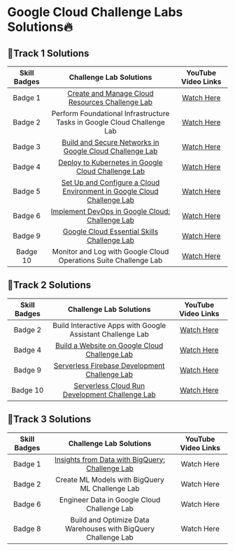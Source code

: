 # Google Cloud Challenge Labs Solutions🔥

## 📌Track 1 Solutions

|  Skill Badges  | Challenge Lab Solutions  |  YouTube Video Links  |
|:--------------:|:------------------------:|:---------------------:|
|  Badge 1  |  [Create and Manage Cloud Resources Challenge Lab](https://github.com/kishanrajput23/Google-Cloud-Challenge-Labs/blob/main/Create%20and%20Manage%20Cloud%20Resources%20Challenge%20Lab.txt)  |  [Watch Here](https://www.youtube.com/watch?v=-HqWZetKL-4)  |
|  Badge 2  |  Perform Foundational Infrastructure Tasks in Google Cloud Challenge Lab  |  [Watch Here](https://cutt.ly/PHA95O3)  |
|  Badge 3  |  [Build and Secure Networks in Google Cloud Challenge Lab](https://github.com/kishanrajput23/Google-Cloud-Challenge-Labs/blob/main/Build%20and%20Secure%20Networks%20in%20Google%20Cloud%20Challenge%20Lab.txt)  |  [Watch Here](https://www.youtube.com/watch?v=LacQs_lHZPY)  |
|  Badge 4  |  [Deploy to Kubernetes in Google Cloud Challenge Lab](https://github.com/kishanrajput23/Google-Cloud-Challenge-Labs/blob/main/Deploy%20to%20Kubernetes%20in%20Google%20Cloud%20Challenge%20Lab.txt)  |  [Watch Here](https://www.youtube.com/watch?v=7w8uKwVNBo8)  |
|  Badge 5  |  [Set Up and Configure a Cloud Environment in Google Cloud Challenge Lab](https://github.com/kishanrajput23/Google-Cloud-Challenge-Labs/blob/main/Set%20Up%20and%20Configure%20a%20Cloud%20Environment%20in%20Google%20Cloud%20Challenge%20Lab.txt)  |  [Watch Here](https://www.youtube.com/watch?v=UN4vI0zFRa0)  |
|  Badge 6  |  [Implement DevOps in Google Cloud: Challenge Lab](https://github.com/kishanrajput23/Google-Cloud-Challenge-Labs/blob/main/Implement%20DevOps%20in%20Google%20Cloud:%20Challenge%20Lab.txt)  |  [Watch Here](https://cutt.ly/QHA9gHB)  |
|  Badge 9  |  [Google Cloud Essential Skills Challenge Lab](https://github.com/kishanrajput23/Google-Cloud-Challenge-Labs/blob/main/Google%20Cloud%20Essential%20Skills%20Challenge%20Lab.txt)  |  [Watch Here](https://cutt.ly/4HA8acA)  |
|  Badge 10  |  Monitor and Log with Google Cloud Operations Suite Challenge Lab  |  [Watch Here](https://cutt.ly/lHGQoX1)  |

## 📌Track 2 Solutions

|  Skill Badges  | Challenge Lab Solutions  |  YouTube Video Links  |
|:--------------:|:------------------------:|:---------------------:|
|  Badge 2  |  Build Interactive Apps with Google Assistant Challenge Lab  |  [Watch Here](https://cutt.ly/AHA3AYz)  |
|  Badge 4  |  [Build a Website on Google Cloud Challenge Lab](https://github.com/kishanrajput23/Google-Cloud-Challenge-Labs/blob/main/Build%20a%20Website%20on%20Google%20Cloud:%20Challenge%20Lab.md)  |  [Watch Here](https://cutt.ly/8HJWWH3)  |
|  Badge 9  |  [Serverless Firebase Development Challenge Lab](https://github.com/kishanrajput23/Google-Cloud-Challenge-Labs/blob/main/Serverless%20Firebase%20Development%20Challenge%20Lab.md)  |  [Watch Here](https://cutt.ly/OHGJgbz)  |
|  Badge 10  |  [Serverless Cloud Run Development Challenge Lab](https://github.com/kishanrajput23/Google-Cloud-Challenge-Labs/blob/main/Serverless%20Cloud%20Run%20Development%20Challenge%20Lab.md)  |  [Watch Here](https://cutt.ly/oHGJL0M)  |

## 📌Track 3 Solutions

|  Skill Badges  | Challenge Lab Solutions  |  YouTube Video Links  |
|:--------------:|:------------------------:|:---------------------:|
|  Badge 1  |  [Insights from Data with BigQuery: Challenge Lab](https://github.com/kishanrajput23/Google-Cloud-Challenge-Labs/blob/main/Insights%20from%20Data%20with%20BigQuery%20Challenge%20Lab.md)  |  Watch Here  |
|  Badge 2  |  Create ML Models with BigQuery ML Challenge Lab  |  Watch Here  |
|  Badge 6  |  Engineer Data in Google Cloud Challenge Lab  |  Watch Here  |
|  Badge 8  |  Build and Optimize Data Warehouses with BigQuery Challenge Lab  |  Watch Here  |
